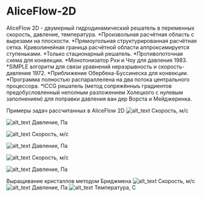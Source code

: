 # AliceFlow-2D

AliceFlow 2D - двумерный гидродинамический решатель в переменных скорость, давление, температура.
*Произвольная расчётная область с вырезами на плоскости.
*Прямоугольная структурированная расчётная сетка. Криволинейная граница расчётной области аппроксимируется ступеньками.
*Только стационарный решатель.
*Противопоточная схема для конвекции. 
*Монотонизатор Рхи и Чоу для давления 1983.
*SIMPLE алгоритм для связи уравнений неразрывность и скорость-давление 1972.
*Приближение Обербека-Буссинеска для конвекции.
*Программа полностью распараллелена на два потока центрального процессора.
*ICCG решатель (метод сопряжённыъ градиентов предобусловленный неполным разложением Холецкого с нулевым заполнением) для поправки давления ван дер Ворста и Мейджеринка.


Примеры задач рассчитанных в AliceFlow 2D
![alt_text](https://github.com/kirill7785/AliceFlow-2D/blob/main/pic/Скорость%202021.jpg)
Cкорость, м/с

![alt_text](https://github.com/kirill7785/AliceFlow-2D/blob/main/pic/Давление%202021.jpg)
Давление, Па

![alt_text](https://raw.githubusercontent.com/kirill7785/AliceFlow-2D/main/pic/Скорость%20в%20сужающемся%20канале.bmp)
Cкорость, м/с

![alt_text](https://raw.githubusercontent.com/kirill7785/AliceFlow-2D/main/pic/Давление%20в%20сужающемся%20канале.bmp)
Давление, Па

![alt_text](https://raw.githubusercontent.com/kirill7785/AliceFlow-2D/main/pic/змеевик%20скорость.bmp)
Cкорость, м/с

![alt_text](https://raw.githubusercontent.com/kirill7785/AliceFlow-2D/main/pic/змеевик%20Давление.bmp)
Давление, Па

Выращивание кристаллов методом Бриджмена
![alt_text](https://raw.githubusercontent.com/kirill7785/AliceFlow-2D/main/pic/Скорость%20Бриджмен%202.bmp)
Cкорость, м/с
![alt_text](https://raw.githubusercontent.com/kirill7785/AliceFlow-2D/main/pic/Давление%20Бриджмен%202.bmp)
Давление, Па
![alt_text](https://raw.githubusercontent.com/kirill7785/AliceFlow-2D/main/pic/Температура%20Бриджмен%202.bmp)
Температура, С
